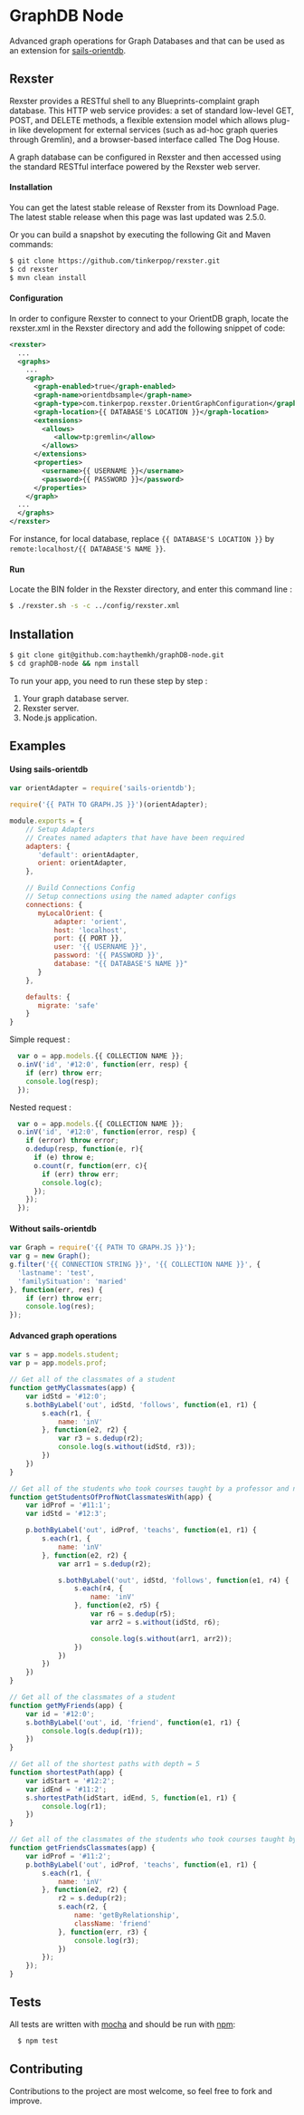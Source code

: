 # GraphDB Node
Advanced graph operations for Graph Databases and that can be used as an extension for [sails-orientdb](https://github.com/appscot/sails-orientdb).

## Rexster

Rexster provides a RESTful shell to any Blueprints-complaint graph database. This HTTP web service provides: a set of standard low-level GET, POST, and DELETE methods, a flexible extension model which allows plug-in like development for external services (such as ad-hoc graph queries through Gremlin), and a browser-based interface called The Dog House.

A graph database can be configured in Rexster and then accessed using the standard RESTful interface powered by the Rexster web server.

#### Installation

You can get the latest stable release of Rexster from its Download Page. The latest stable release when this page was last updated was 2.5.0.

Or you can build a snapshot by executing the following Git and Maven commands:

```bash
$ git clone https://github.com/tinkerpop/rexster.git
$ cd rexster
$ mvn clean install
```

#### Configuration

In order to configure Rexster to connect to your OrientDB graph, locate the rexster.xml in the Rexster directory and add the following snippet of code:

```xml
<rexster>
  ...
  <graphs>
    ...
    <graph>
      <graph-enabled>true</graph-enabled>
      <graph-name>orientdbsample</graph-name>
      <graph-type>com.tinkerpop.rexster.OrientGraphConfiguration</graph-type>
      <graph-location>{{ DATABASE'S LOCATION }}</graph-location>
      <extensions>
        <allows>
           <allow>tp:gremlin</allow>
        </allows>
      </extensions>
      <properties>
        <username>{{ USERNAME }}</username>
        <password>{{ PASSWORD }}</password>
      </properties>
    </graph>
  ...
  </graphs>
</rexster>
```
For instance, for local database, replace `{{ DATABASE'S LOCATION }}` by `remote:localhost/{{ DATABASE'S NAME }}`.

#### Run

Locate the BIN folder in the Rexster directory, and enter this command line :

```bash
$ ./rexster.sh -s -c ../config/rexster.xml 
```

## Installation

```bash
$ git clone git@github.com:haythemkh/graphDB-node.git
$ cd graphDB-node && npm install
```

To run your app, you need to run these step by step :

1. Your graph database server.
2. Rexster server.
3. Node.js application.

## Examples

#### Using sails-orientdb

```javascript
var orientAdapter = require('sails-orientdb');

require('{{ PATH TO GRAPH.JS }}')(orientAdapter);

module.exports = {
  	// Setup Adapters
  	// Creates named adapters that have have been required
	adapters: {
	   'default': orientAdapter,
	   orient: orientAdapter,
	},

	// Build Connections Config
	// Setup connections using the named adapter configs
	connections: {
	   myLocalOrient: {
		   adapter: 'orient',
		   host: 'localhost',
		   port: {{ PORT }},
		   user: '{{ USERNAME }}',
		   password: '{{ PASSWORD }}',
		   database: "{{ DATABASE'S NAME }}"
	   }
	},

	defaults: {
	   migrate: 'safe'
	}
}
```

Simple request :

```javascript
  var o = app.models.{{ COLLECTION NAME }};
  o.inV('id', '#12:0', function(err, resp) {
    if (err) throw err;
    console.log(resp);
  });
```

Nested request :

```javascript
  var o = app.models.{{ COLLECTION NAME }};
  o.inV('id', '#12:0', function(error, resp) {
    if (error) throw error;
    o.dedup(resp, function(e, r){
      if (e) throw e;
      o.count(r, function(err, c){
        if (err) throw err;
        console.log(c);
      });
    });
  });
```


#### Without sails-orientdb

```javascript
var Graph = require('{{ PATH TO GRAPH.JS }}');
var g = new Graph();
g.filter('{{ CONNECTION STRING }}', '{{ COLLECTION NAME }}', {
  'lastname': 'test',
  'familySituation': 'maried'
}, function(err, res) {
    if (err) throw err;
    console.log(res);
});
```

#### Advanced graph operations

```javascript
var s = app.models.student;
var p = app.models.prof;

// Get all of the classmates of a student
function getMyClassmates(app) {
    var idStd = '#12:0';
    s.bothByLabel('out', idStd, 'follows', function(e1, r1) {
        s.each(r1, {
            name: 'inV'
        }, function(e2, r2) {
            var r3 = s.dedup(r2);
            console.log(s.without(idStd, r3));
        })
    })
}

// Get all of the students who took courses taught by a professor and not classmates with a student
function getStudentsOfProfNotClassmatesWith(app) {
    var idProf = '#11:1';
    var idStd = '#12:3';

    p.bothByLabel('out', idProf, 'teachs', function(e1, r1) {
        s.each(r1, {
            name: 'inV'
        }, function(e2, r2) {
            var arr1 = s.dedup(r2);

            s.bothByLabel('out', idStd, 'follows', function(e1, r4) {
                s.each(r4, {
                    name: 'inV'
                }, function(e2, r5) {
                    var r6 = s.dedup(r5);
                    var arr2 = s.without(idStd, r6);

                    console.log(s.without(arr1, arr2));
                })
            })
        })
    })
}

// Get all of the classmates of a student
function getMyFriends(app) {
    var id = '#12:0';
    s.bothByLabel('out', id, 'friend', function(e1, r1) {
        console.log(s.dedup(r1));
    })
}

// Get all of the shortest paths with depth = 5
function shortestPath(app) {
    var idStart = '#12:2';
    var idEnd = '#11:2';
    s.shortestPath(idStart, idEnd, 5, function(e1, r1) {
        console.log(r1);
    })
}

// Get all of the classmates of the students who took courses taught by a professor
function getFriendsClassmates(app) {
    var idProf = '#11:2';
    p.bothByLabel('out', idProf, 'teachs', function(e1, r1) {
        s.each(r1, {
            name: 'inV'
        }, function(e2, r2) {
            r2 = s.dedup(r2);
            s.each(r2, {
                name: 'getByRelationship',
                className: 'friend'
            }, function(err, r3) {
                console.log(r3);
            })
        });
    });
}
```

## Tests

All tests are written with [mocha](http://visionmedia.github.com/mocha/) and should be run with [npm](http://npmjs.org):

``` bash
  $ npm test
```

## Contributing

Contributions to the project are most welcome, so feel free to fork and improve.

